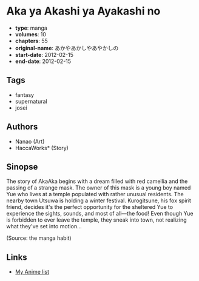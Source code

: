 # Aka ya Akashi ya Ayakashi no

-   **type**: manga
-   **volumes**: 10
-   **chapters**: 55
-   **original-name**: あかやあかしやあやかしの
-   **start-date**: 2012-02-15
-   **end-date**: 2012-02-15

## Tags

-   fantasy
-   supernatural
-   josei

## Authors

-   Nanao (Art)
-   HaccaWorks\* (Story)

## Sinopse

The story of AkaAka begins with a dream filled with red camellia and the passing of a strange mask. The owner of this mask is a young boy named Yue who lives at a temple populated with rather unusual residents. The nearby town Utsuwa is holding a winter festival. Kurogitsune, his fox spirit friend, decides it's the perfect opportunity for the sheltered Yue to experience the sights, sounds, and most of all—the food! Even though Yue is forbidden to ever leave the temple, they sneak into town, not realizing what they've set into motion...

(Source: the manga habit)

## Links

-   [My Anime list](https://myanimelist.net/manga/33223/Aka_ya_Akashi_ya_Ayakashi_no)
